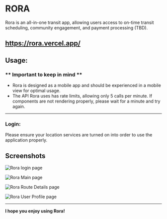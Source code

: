 # RORA

Rora is an all-in-one transit app, allowing users access to on-time transit scheduling, community engagement, and payment processing (TBD).

https://rora.vercel.app/
---

## Usage:

### ** Important to keep in mind **

 - Rora is designed as a mobile app and should be experienced in a mobile view for optimal usage.
 - The API Rora uses has rate limits, allowing only 5 calls per minute. If components are not rendering properly, please wait for a minute and try again.

---

### Login:

Please ensure your location services are turned on into order to use the application properly.

## Screenshots
![Rora login page](https://github.com/SobczakL/rora/assets/36972429/d7c7e031-6fdf-4ead-834c-5a430baee9b1)

![Rora Main page](https://github.com/SobczakL/rora/assets/36972429/f7dc2669-c556-4cfa-9e82-00059d97a751)

![Rora Route Details page](https://github.com/SobczakL/rora/assets/36972429/6c048339-f4ab-489a-82d8-816a4b912a43)

![Rora User Profile page](https://github.com/SobczakL/rora/assets/36972429/8b6b8a45-0c0d-4e6f-adea-9f7acab1accc)


---

**I hope you enjoy using Rora!**
